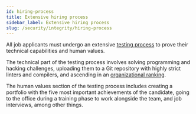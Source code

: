 ```yaml
---
id: hiring-process
title: Extensive hiring process
sidebar_label: Extensive hiring process
slug: /security/integrity/hiring-process
---
```


All job applicants must undergo an extensive [testing process](https://fluidattacks.com/careers)
to prove their technical capabilities and human values.

The technical part of the testing process involves solving programming and hacking challenges,
uploading them to a Git repository with highly strict linters and compilers, and ascending in an
[organizational ranking](https://autonomicmind.com/challenges/).

The human values section of the testing process includes creating a portfolio with the five most
important achievements of the candidate, going to the office during a training phase to work
alongside the team, and job interviews, among other things.
